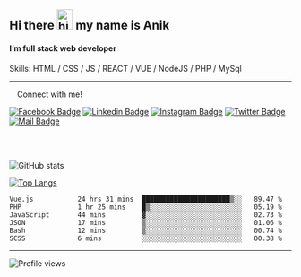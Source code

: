 ## Hi there <img src="https://user-images.githubusercontent.com/1303154/88677602-1635ba80-d120-11ea-84d8-d263ba5fc3c0.gif" width="28px" height="36" alt="hi"> my name is Anik

#### I’m full stack web developer

Skills:  HTML / CSS / JS / REACT / VUE / NodeJS / PHP / MySql


---

&emsp;Connect with me!

<a href="https://www.facebook.com/anik.aritro" target="_blank">![Facebook Badge](https://img.shields.io/badge/Facebook-1877F2?style=for-the-badge&logo=facebook&logoColor=white)</a> [![Linkedin Badge](https://img.shields.io/badge/LinkedIn-0077B5?style=for-the-badge&logo=linkedin&logoColor=white)](https://www.linkedin.com/in/anik-hossain540323/) [![Instagram Badge](https://img.shields.io/badge/Instagram-E4405F?style=for-the-badge&logo=instagram&logoColor=white)](https://www.instagram.com/aritro.anik) [![Twitter Badge](https://img.shields.io/badge/Twitter-1DA1F2?style=for-the-badge&logo=twitter&logoColor=white)](https://twitter.com/AritroAnik) [![Mail Badge](https://img.shields.io/badge/Gmail-D14836?style=for-the-badge&logo=gmail&logoColor=white)](mailto:anikhossain9120@gmail.com)

</br>
</br>


![GitHub stats](https://github-readme-stats.vercel.app/api?username=anik-hossain&show_icons=true&theme=monokai)

[![Top Langs](https://github-readme-stats.vercel.app/api/top-langs/?username=anik-hossain&layout=compact&theme=monokai)](https://github.com/anik-hossain)

<!--START_SECTION:waka-->

```text
Vue.js           24 hrs 31 mins  ██████████████████████▒░░   89.47 %
PHP              1 hr 25 mins    █▒░░░░░░░░░░░░░░░░░░░░░░░   05.19 %
JavaScript       44 mins         ▓░░░░░░░░░░░░░░░░░░░░░░░░   02.73 %
JSON             17 mins         ▒░░░░░░░░░░░░░░░░░░░░░░░░   01.06 %
Bash             12 mins         ▒░░░░░░░░░░░░░░░░░░░░░░░░   00.74 %
SCSS             6 mins          ░░░░░░░░░░░░░░░░░░░░░░░░░   00.38 %
```

<!--END_SECTION:waka-->
---

![Profile views](https://gpvc.arturio.dev/anik-hossain)  
